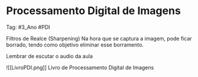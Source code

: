# Processamento Digital de Imagens

Tag: #3_Ano #PDI 

 Filtros de Realce (Sharpening)
 Na hora que se captura a imagem, pode ficar borrado, tendo como objetivo eliminar esse borramento.

Lembrar de escutar o audio da aula

![[LivroPDI.png]] 
Livro de Processamento Digital de Imagens